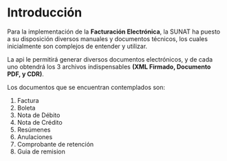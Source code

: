 # Introducción

Para la implementación de la **Facturación Electrónica**, la SUNAT ha puesto a su disposición diversos manuales y documentos técnicos, los cuales inicialmente son complejos de entender y utilizar.

La api le permitirá generar diversos documentos electrónicos, y de cada uno obtendrá los 3 archivos indispensables **(XML Firmado, Documento PDF, y CDR)**.

Los documentos que se encuentran contemplados son:

 1. Factura
 2. Boleta
 3. Nota de Débito
 4. Nota de Crédito
 5. Resúmenes
 6. Anulaciones
 7. Comprobante de retención
 8. Guia de remision
